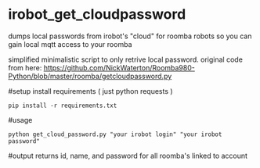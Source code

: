 # irobot_get_cloudpassword
dumps local passwords from irobot's "cloud" for roomba robots so you can gain local mqtt access to your roomba

simplified minimalistic script to only retrive local password. 
original code from here: https://github.com/NickWaterton/Roomba980-Python/blob/master/roomba/getcloudpassword.py


#setup
install requirements ( just python requests )
```
pip install -r requirements.txt
```

#usage
```
python get_cloud_password.py "your irobot login" "your irobot password"
```

#output
returns id, name, and password for all roomba's linked to account